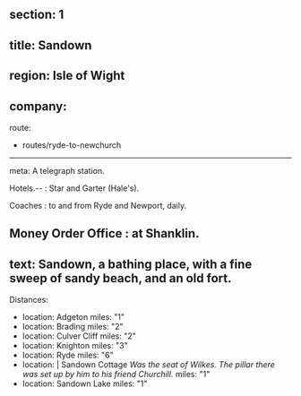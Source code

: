 section: 1
----
title: Sandown
----
region: Isle of Wight
----
company:
----
route:
- routes/ryde-to-newchurch
----
meta: A telegraph station.

Hotels.--
: Star and Garter (Hale's).

Coaches
: to and from Ryde and Newport, daily.

Money Order Office
: at Shanklin.
----
text: Sandown, a bathing place, with a fine sweep of sandy beach, and an old fort.
----
Distances:

-
  location: Adgeton
  miles: "1"
-
  location: Brading
  miles: "2"
-
  location: Culver Cliff
  miles: "2"
-
  location: Knighton
  miles: "3"
-
  location: Ryde
  miles: "6"
-
  location: |
    Sandown Cottage
    *Was the seat of Wilkes. The pillar there was set up by him to his friend Churchill.*
  miles: "1"
-
  location: Sandown Lake
  miles: "1"
